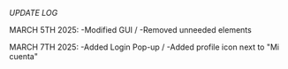 *UPDATE LOG*

MARCH 5TH 2025:
  -Modified GUI / 
  -Removed unneeded elements

MARCH 7TH 2025:
  -Added Login Pop-up / 
  -Added profile icon next to "Mi cuenta"

